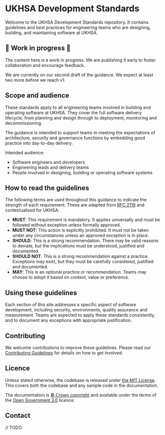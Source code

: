 # UKHSA Development Standards

Welcome to the UKHSA Development Standards repository. It contains guidelines and best practices for engineering teams who are designing, building, and maintaining software at UKHSA.

## :construction: Work in progress :rotating_light:

The content here is a work in progress. We are publishing it early to foster collaboration and encourage feedback.

We are currently on our second draft of the guidance. We expect at least two more before we reach v1.

## Scope and audience

These standards apply to all engineering teams involved in building and operating software at UKHSA. They cover the full software delivery lifecycle, from planning and design through to deployment, monitoring and decommissioning.

The guidance is intended to support teams in meeting the expectations of architecture, security and governance functions by embedding good practice into day-to-day delivery.

Intended audience:

- Software engineers and developers
- Engineering leads and delivery teams
- People involved in designing, building or operating software systems

## How to read the guidelines

The following terms are used throughout this guidance to indicate the strength of each requirement. These are adapted from [RFC 2119](https://datatracker.ietf.org/doc/html/rfc2119) and contextualised for UKHSA:

- **MUST**: This requirement is mandatory. It applies universally and must be followed without exception unless formally approved.
- **MUST NOT**: This action is explicitly prohibited. It must not be taken under any circumstances unless an approved exception is in place.
- **SHOULD**: This is a strong recommendation. There may be valid reasons to deviate, but the implications must be understood, justified and documented.
- **SHOULD NOT**: This is a strong recommendation against a practice. Exceptions may exist, but they must be carefully considered, justified and documented.
- **MAY**: This is an optional practice or recommendation. Teams may choose to adopt it based on context, value or preference.

## Using these guidelines

Each section of this site addresses a specific aspect of software development, including security, environments, quality assurance and measurement. Teams are expected to apply these standards consistently, and to document any exceptions with appropriate justification.

## Contributing

We welcome contributions to improve these guidelines. Please read our [Contributing Guidelines](CONTRIBUTING.md) for details on how to get involved.

## Licence

Unless stated otherwise, the codebase is released under [the MIT License][mit].
This covers both the codebase and any sample code in the documentation.

The documentation is [&copy; Crown copyright][copyright] and available under the terms
of the [Open Government 3.0][ogl] licence.

## Contact

// TODO

[mit]: LICENCE
[copyright]: https://www.nationalarchives.gov.uk/information-management/re-using-public-sector-information/uk-government-licensing-framework/crown-copyright/
[ogl]: https://www.nationalarchives.gov.uk/doc/open-government-licence/version/3/
